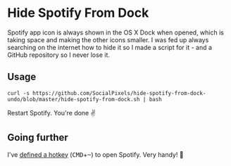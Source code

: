 # Hide Spotify From Dock

Spotify app icon is always shown in the OS X Dock when opened, which is taking space and making the other icons smaller. I was fed up always searching on the internet how to hide it so I made a script for it - and a GitHub repository so I never lose it.

## Usage
```
curl -s https://github.com/SocialPixels/hide-spotify-from-dock-undo/blob/master/hide-spotify-from-dock.sh | bash
```

Restart Spotify. You're done ✌️

## Going further

I've [defined a hotkey](http://apple.stackexchange.com/questions/167967/creating-system-wide-keyboard-shortcut-to-launch-applications) (<kbd>CMD</kbd>+<kbd>~</kbd>) to open Spotify. Very handy! 🌟
